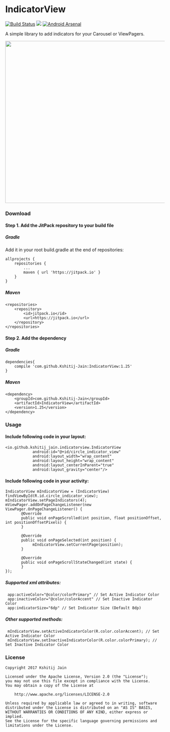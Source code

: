 # IndicatorView
[![Build Status](https://travis-ci.org/Kshitij-Jain/IndicatorView.svg?branch=master)](https://travis-ci.org/Kshitij-Jain/IndicatorView)
[![](https://jitpack.io/v/Kshitij-Jain/IndicatorView.svg)](https://jitpack.io/#Kshitij-Jain/IndicatorView)
[![Android Arsenal](https://img.shields.io/badge/Android%20Arsenal-IndicatorView-brightgreen.svg?style=flat)](https://android-arsenal.com/details/1/5337)

A simple library to add indicators for your Carousel or ViewPagers.

<img src="https://github.com/Kshitij-Jain/IndicatorView/blob/master/Screenshots/screen_1.png" width="512">

### Download

#### Step 1. Add the JitPack repository to your build file

##### Gradle

Add it in your root build.gradle at the end of repositories:

```
allprojects {
    repositories {
        ...
        maven { url 'https://jitpack.io' }
    }
}

```

##### **Maven**

```
<repositories>
    <repository>
        <id>jitpack.io</id>
        <url>https://jitpack.io</url>
    </repository>
</repositories>
```

#### **Step 2.** Add the dependency

##### Gradle

```
dependencies{
    compile 'com.github.Kshitij-Jain:IndicatorView:1.25'
}

```

##### Maven

```
<dependency>
    <groupId>com.github.Kshitij-Jain</groupId>
    <artifactId>IndicatorView</artifactId>
    <version>1.25</version>
</dependency>
```

### Usage

#### Include following code in your layout:

```
<io.github.kshitij_jain.indicatorview.IndicatorView
            android:id="@+id/circle_indicator_view"
            android:layout_width="wrap_content"
            android:layout_height="wrap_content"
            android:layout_centerInParent="true"
            android:layout_gravity="center"/>
```

#### Include following code in your activity:

```
IndicatorView mIndicatorView = (IndicatorView) findViewById(R.id.circle_indicator_view);
mIndicatorView.setPageIndicators(4);
mViewPager.addOnPageChangeListener(new ViewPager.OnPageChangeListener() {
       @Override
       public void onPageScrolled(int position, float positionOffset, int positionOffsetPixels) {
       }

       @Override
       public void onPageSelected(int position) {
            mIndicatorView.setCurrentPage(position);
       }

       @Override
       public void onPageScrollStateChanged(int state) {
       }
});
```
##### Supported xml attributes:
```
 app:activeColor="@color/colorPrimary" // Set Active Indicator Color
 app:inactiveColor="@color/colorAccent" // Set Inactive Indicator Color
 app:indicatorSize="6dp" // Set Indicator Size (Default 8dp)
 ``` 

##### Other supported methods:

```
 mIndicatorView.setActiveIndicatorColor(R.color.colorAccent); // Set Active Indicator Color
 mIndicatorView.setInactiveIndicatorColor(R.color.colorPrimary); // Set Inactive Indicator Color
 ``` 
### License
```
Copyright 2017 Kshitij Jain

Licensed under the Apache License, Version 2.0 (the "License");
you may not use this file except in compliance with the License.
You may obtain a copy of the License at

    http://www.apache.org/licenses/LICENSE-2.0

Unless required by applicable law or agreed to in writing, software
distributed under the License is distributed on an "AS IS" BASIS,
WITHOUT WARRANTIES OR CONDITIONS OF ANY KIND, either express or implied.
See the License for the specific language governing permissions and
limitations under the License.
```
